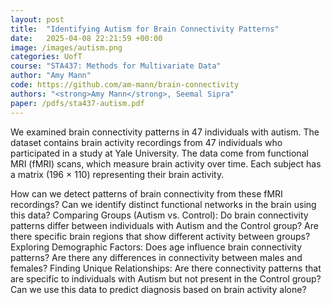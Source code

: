 ```yaml
---
layout: post
title:  "Identifying Autism for Brain Connectivity Patterns"
date:   2025-04-08 22:21:59 +00:00
image: /images/autism.png
categories: UofT
course: "STA437: Methods for Multivariate Data"
author: "Amy Mann"
code: https://github.com/am-mann/brain-connectivity
authors: "<strong>Amy Mann</strong>, Seemal Sipra"
paper: /pdfs/sta437-autism.pdf
---
```

We examined brain connectivity patterns in 47 individuals with autism. The dataset contains brain activity recordings from 47 individuals who participated in a study at Yale University. The data come from functional MRI (fMRI) scans, which measure brain activity over time. Each subject has a matrix (196 × 110) representing their brain activity.

How can we detect patterns of brain connectivity from these fMRI recordings? Can we identify distinct functional networks in the brain using this data? Comparing Groups (Autism vs. Control): Do brain connectivity patterns differ between individuals with Autism and the Control group? Are there specific brain regions that show different activity between groups? Exploring Demographic Factors: Does age influence brain connectivity patterns? Are there any differences in connectivity between males and females? Finding Unique Relationships: Are there connectivity patterns that are specific to individuals with Autism but not present in the Control group? Can we use this data to predict diagnosis based on brain activity alone?
